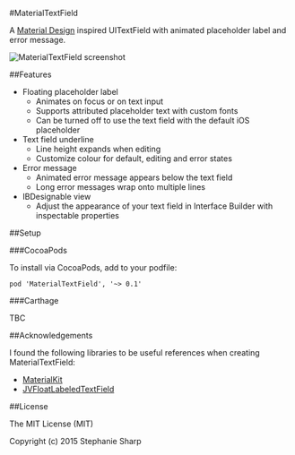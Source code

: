#MaterialTextField

A [Material Design](https://www.google.com/design/spec/components/text-fields.html#text-fields-single-line-text-field) inspired UITextField with animated placeholder label and error message.

![MaterialTextField screenshot](https://raw.githubusercontent.com/stephsharp/MaterialTextField/develop/Screenshots/materialtextfield.png)

##Features

- Floating placeholder label
  - Animates on focus or on text input
  - Supports attributed placeholder text with custom fonts
  - Can be turned off to use the text field with the default iOS placeholder
- Text field underline
  - Line height expands when editing
  - Customize colour for default, editing and error states
- Error message
  - Animated error message appears below the text field
  - Long error messages wrap onto multiple lines 
- IBDesignable view
  - Adjust the appearance of your text field in Interface Builder with inspectable properties

##Setup

###CocoaPods

To install via CocoaPods, add to your podfile:

    pod 'MaterialTextField', '~> 0.1'

###Carthage

TBC

##Acknowledgements

I found the following libraries to be useful references when creating MaterialTextField:

- [MaterialKit](https://github.com/nghialv/MaterialKit)
- [JVFloatLabeledTextField](https://github.com/jverdi/JVFloatLabeledTextField)


##License

The MIT License (MIT)

Copyright (c) 2015 Stephanie Sharp
